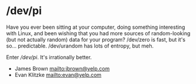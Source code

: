 /dev/pi
=======

Have you ever been sitting at your computer, doing something interesting
with Linux, and been wishing that you had more sources of random-looking (but
not actually random) data for your program? /dev/zero is fast, but it's so...
predictable. /dev/urandom has lots of entropy, but meh.

Enter */dev/pi*. It's irrationally better.

* James Brown <mailto:jbrown@yelp.com>
* Evan Klitzke <mailto:evan@yelp.com>
